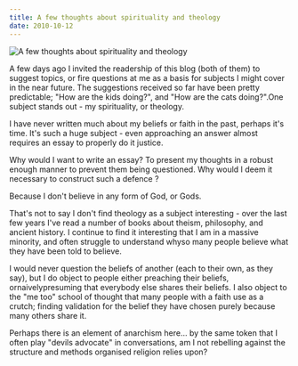 ```yaml
---
title: A few thoughts about spirituality and theology
date: 2010-10-12
---
```


![A few thoughts about spirituality and theology](https://source.unsplash.com/hopX_jpVtRM/1600x900)

A few days ago I invited the readership of this blog (both of them) to suggest topics, or fire questions at me as a basis for subjects I might cover in the near future. The suggestions received so far have been pretty predictable; "How are the kids doing?", and "How are the cats doing?".One subject stands out - my spirituality, or theology.

I have never written much about my beliefs or faith in the past, perhaps it's time. It's such a huge subject - even approaching an answer almost requires an essay to properly do it justice.

Why would I want to write an essay? To present my thoughts in a robust enough manner to prevent them being questioned. Why would I deem it necessary to construct such a defence ?

Because I don't believe in any form of God, or Gods.

That's not to say I don't find theology as a subject interesting - over the last few years I've read a number of books about theism, philosophy, and ancient history. I continue to find it interesting that I am in a massive minority, and often struggle to understand whyso many people believe what they have been told to believe.

I would never question the beliefs of another (each to their own, as they say), but I do object to people either preaching their beliefs, ornaivelypresuming that everybody else shares their beliefs. I also object to the "me too" school of thought that many people with a faith use as a crutch; finding validation for the belief they have chosen purely because many others share it.

Perhaps there is an element of anarchism here... by the same token that I often play "devils advocate" in conversations, am I not rebelling against the structure and methods organised religion relies upon?